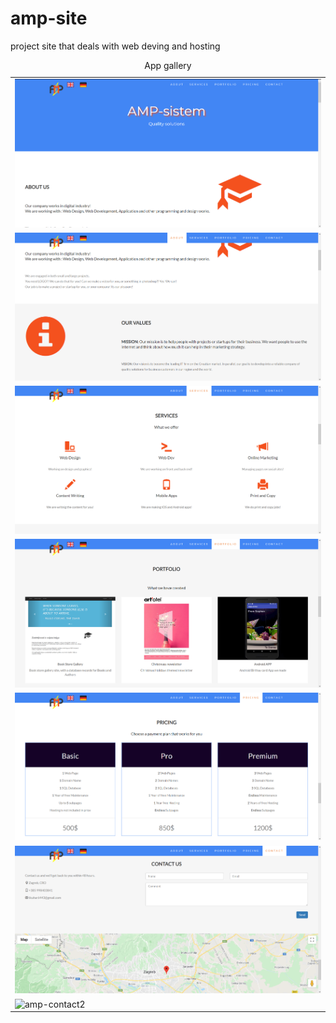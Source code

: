 # amp-site
project site that deals with web deving and hosting

<table style="width:100%">
  <caption>App gallery</caption>
  <tr>
    <td><img src="/IMG/site-imgs/amp-about.PNG" alt="amp-about"></td>
  </tr>
   <tr>
    <td><img src="/IMG/site-imgs/amp-about2.PNG" alt="amp-about2"></td>
  </tr>
   <tr>
    <td><img src="/IMG/site-imgs/amp-services.PNG" alt="amp-services"></td>
  </tr>
   <tr>
    <td><img src="/IMG/site-imgs/amp-portfolio.PNG" alt="amp-portfolio"></td>
  </tr>
   <tr>
    <td><img src="/IMG/site-imgs/amp-pricing.PNG" alt="amp-pricing"></td>
  </tr>
   <tr>
    <td><img src="/IMG/site-imgs/amp-contact.PNG" alt="amp-contact"></td>
  </tr>
   <tr>
    <td><img src="/IMG/site-imgs/amp-contact2" alt="amp-contact2"></td>
  </tr>
</table>
